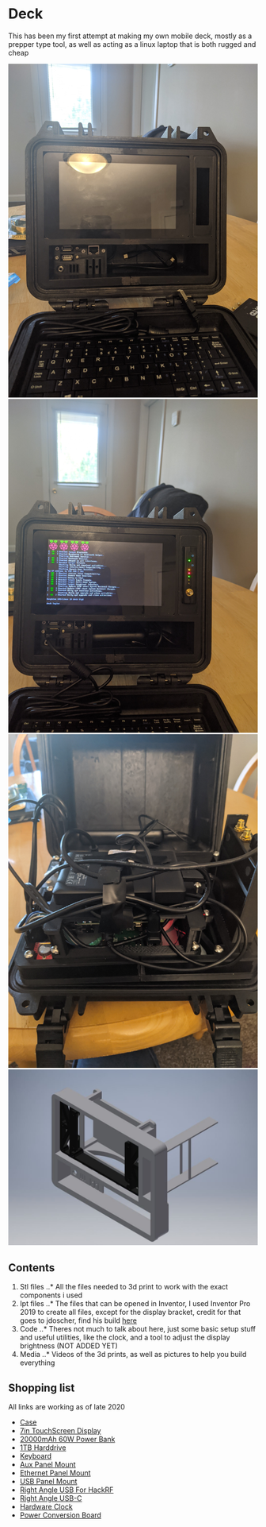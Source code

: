 # Deck

This has been my first attempt at making my own mobile deck, mostly as a prepper type tool, as well as acting as a linux laptop that is both rugged and cheap

![Front-Off](/Media/Pictures/PXL_20200928_194037893.jpg)
![Front-On](/Media/Pictures/PXL_20200928_194222870.jpg)
![Internals](/Media/Pictures/PXL_20200928_194414310.jpg)
![Inventor](/Media/Inventor-ScreenShots/sc1.JPG)

## Contents
1. Stl files
  ..* All the files needed to 3d print to work with the exact components i used
2. Ipt files
  ..* The files that can be opened in Inventor, I used Inventor Pro 2019 to create all files, except for the display bracket, credit for that goes to jdoscher, find his build [here](https://github.com/jdoscher/Back7co-Raspberry_Pi_Recovery_Kit)
3. Code
  ..* Theres not much to talk about here, just some basic setup stuff and useful utilities, like the clock, and a tool to adjust the display brightness (NOT ADDED YET)
4. Media
  ..* Videos of the 3d prints, as well as pictures to help you build everything

## Shopping list

All links are working as of late 2020

- [Case](https://www.amazon.com/gp/product/B001AXJPF2/ref=ppx_yo_dt_b_asin_title_o09_s00?ie=UTF8&psc=1)
- [7in TouchScreen Display](https://www.amazon.com/Raspberry-Pi-7-Touchscreen-Display/dp/B0153R2A9I)
- [20000mAh 60W Power Bank](https://www.amazon.com/gp/product/B082PGS78L/ref=ppx_yo_dt_b_asin_title_o03_s00?ie=UTF8&psc=1)
- [1TB Harddrive](https://www.amazon.com/gp/product/B07CRG7BBH/ref=ppx_yo_dt_b_asin_title_o03_s00?ie=UTF8&psc=1)
- [Keyboard](https://www.amazon.com/gp/product/B008F7CYZO/ref=ppx_yo_dt_b_asin_title_o04_s00?ie=UTF8&psc=1)
- [Aux Panel Mount](https://www.amazon.com/gp/product/B07CQPJJXY/ref=ppx_yo_dt_b_asin_title_o01_s00?ie=UTF8&psc=1)
- [Ethernet Panel Mount](https://www.amazon.com/gp/product/B082SJ88MS/ref=ppx_yo_dt_b_asin_title_o02_s00?ie=UTF8&psc=1)
- [USB Panel Mount](https://www.amazon.com/gp/product/B07C87FYLY/ref=ppx_yo_dt_b_asin_title_o06_s00?ie=UTF8&psc=1)
- [Right Angle USB For HackRF](https://www.amazon.com/gp/product/B003YKX6WC/ref=ppx_yo_dt_b_asin_title_o02_s00?ie=UTF8&psc=1)
- [Right Angle USB-C](https://www.amazon.com/gp/product/B077XL7Q7H/ref=ppx_yo_dt_b_asin_title_o07_s00?ie=UTF8&psc=1)
- [Hardware Clock](https://www.amazon.com/gp/product/B00ZOXWHK4/ref=ppx_yo_dt_b_asin_title_o06_s00?ie=UTF8&psc=1)
- [Power Conversion Board](https://www.amazon.com/gp/product/B01NALDSJ0/ref=ppx_yo_dt_b_asin_title_o08_s00?ie=UTF8&psc=1)
